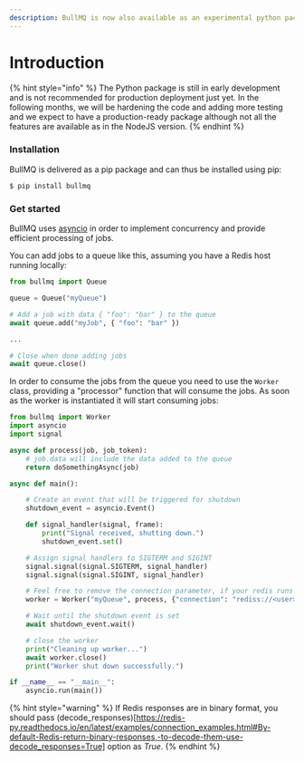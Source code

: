 ```yaml
---
description: BullMQ is now also available as an experimental python package.
---
```


# Introduction

{% hint style="info" %}
The Python package is still in early development and is not recommended for production deployment just yet. In the following months, we will be hardening the code and adding more testing and we expect to have a production-ready package although not all the features are available as in the NodeJS version.
{% endhint %}

### Installation

BullMQ is delivered as a pip package and can thus be installed using pip:

```
$ pip install bullmq
```

### Get started

BullMQ uses [asyncio](https://docs.python.org/3/library/asyncio.html) in order to implement concurrency and provide efficient processing of jobs.

You can add jobs to a queue like this, assuming you have a Redis host running locally:

```python
from bullmq import Queue

queue = Queue("myQueue")

# Add a job with data { "foo": "bar" } to the queue
await queue.add("myJob", { "foo": "bar" })

...

# Close when done adding jobs
await queue.close()

```

In order to consume the jobs from the queue you need to use the `Worker` class, providing a "processor" function that will consume the jobs. As soon as the worker is instantiated it will start consuming jobs:

```python
from bullmq import Worker
import asyncio
import signal

async def process(job, job_token):
    # job.data will include the data added to the queue
    return doSomethingAsync(job)

async def main():

    # Create an event that will be triggered for shutdown
    shutdown_event = asyncio.Event()

    def signal_handler(signal, frame):
        print("Signal received, shutting down.")
        shutdown_event.set()

    # Assign signal handlers to SIGTERM and SIGINT
    signal.signal(signal.SIGTERM, signal_handler)
    signal.signal(signal.SIGINT, signal_handler)

    # Feel free to remove the connection parameter, if your redis runs on localhost
    worker = Worker("myQueue", process, {"connection": "rediss://<user>:<password>@<host>:<port>"})

    # Wait until the shutdown event is set
    await shutdown_event.wait()

    # close the worker
    print("Cleaning up worker...")
    await worker.close()
    print("Worker shut down successfully.")

if __name__ == "__main__":
    asyncio.run(main())
```

{% hint style="warning" %}
If Redis responses are in binary format, you should pass (decode_responses)[https://redis-py.readthedocs.io/en/latest/examples/connection_examples.html#By-default-Redis-return-binary-responses,-to-decode-them-use-decode_responses=True] option as *True*.
{% endhint %}

